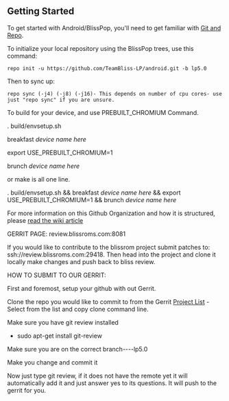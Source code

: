 Getting Started 
---------------

To get started with Android/BlissPop, you'll need to get
familiar with [Git and Repo](http://source.android.com/source/using-repo.html).

To initialize your local repository using the BlissPop trees, use this command:


    repo init -u https://github.com/TeamBliss-LP/android.git -b lp5.0

Then to sync up:

    repo sync (-j4) (-j8) (-j16)- This depends on number of cpu cores- use just "repo sync" if you are unsure.

To build for your device, and use PREBUILT_CHROMIUM Command.

. build/envsetup.sh

breakfast *device name here*

export USE_PREBUILT_CHROMIUM=1

brunch *device name here*

or make is all one line.

. build/envsetup.sh && breakfast *device name here* && export USE_PREBUILT_CHROMIUM=1 && brunch *device name here*


For more information on this Github Organization and how it is structured, 
please [read the wiki article](http://wiki.cyanogenmod.org/w/Github_Organization)

GERRIT PAGE:
review.blissroms.com:8081

If you would like to contribute to the blissrom project submit patches to:
ssh://review.blissroms.com:29418. Then head into the project and clone it locally make changes and push back to bliss review.

HOW TO SUBMIT TO OUR GERRIT:

First and foremost, setup your github with out Gerrit.

Clone the repo you would like to commit to from the Gerrit [Project List](http://review.blissroms.com:8081/#/admin/projects/)
   -Select from the list and copy clone command line.

Make sure you have git review installed
   - sudo apt-get install git-review
   
Make sure you are on the correct branch----lp5.0

Make you change and commit it

Now just type git review, if it does not have the remote yet it will automatically add it and just answer yes to its questions. It will push to the gerrit for you.
